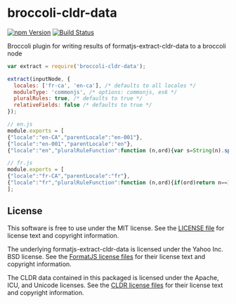 # broccoli-cldr-data

[![npm Version][npm-badge]][npm]
[![Build Status][travis-badge]][travis]

Broccoli plugin for writing results of formatjs-extract-cldr-data to a broccoli node

```js
var extract = require('broccoli-cldr-data');

extract(inputNode, {
  locales: ['fr-ca', 'en-ca'], /* defaults to all locales */
  moduleType: 'commonjs', /* options: commonjs, es6 */
  pluralRules: true, /* defaults to true */
  relativeFields: false /* defaults to true */
});
```

```js
// en.js
module.exports = [
{"locale":"en-CA","parentLocale":"en-001"},
{"locale":"en-001","parentLocale":"en"},
{"locale":"en","pluralRuleFunction":function (n,ord){var s=String(n).split("."),v0=!s[1],t0=Number(s[0])==n,n10=t0&&s[0].slice(-1),n100=t0&&s[0].slice(-2);if(ord)return n10==1&&n100!=11?"one":n10==2&&n100!=12?"two":n10==3&&n100!=13?"few":"other";return n==1&&v0?"one":"other"}}];
```

```js
// fr.js
module.exports = [
{"locale":"fr-CA","parentLocale":"fr"},
{"locale":"fr","pluralRuleFunction":function (n,ord){if(ord)return n==1?"one":"other";return n>=0&&n<2?"one":"other"}}
];
```

## License

This software is free to use under the MIT license. See the [LICENSE file][] for license text and copyright information.

The underlying formatjs-extract-cldr-data is licensed under the Yahoo Inc. BSD license. See the [FormatJS license files][] for their license text and copyright information.

The CLDR data contained in this packaged is licensed under the Apache, ICU, and Unicode licenses. See the [CLDR license files][] for their license text and copyright information.

[npm]: https://www.npmjs.org/package/broccoli-cldr-data
[npm-badge]: https://img.shields.io/npm/v/broccoli-cldr-data.svg?style=flat-square
[travis]: https://travis-ci.org/jasonmit/broccoli-cldr-data
[travis-badge]: https://img.shields.io/travis/jasonmit/broccoli-cldr-data/master.svg?style=flat-square
[LICENSE file]: https://github.com/jasonmit/broccoli-cldr-data/blob/master/LICENSE
[CLDR license files]: https://github.com/yahoo/formatjs-extract-cldr-data/tree/master/data
[FormatJS license files]: https://github.com/yahoo/formatjs-extract-cldr-data/blob/master/LICENSE.md

